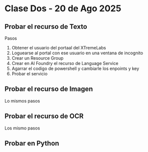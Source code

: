 #  Clase Dos - 20 de Ago 2025

## Probar el recurso de Texto

Pasos
1. Obtener el usuario del portaal del XTremeLabs
2. Loguearse al portal con ese usuario en una ventana de incognito
3. Crear un Resource Group
4. Crear en AI Foundry el recurso de Language Service
5. Agarrar el codigo de powershell y cambiarle los enpoints y key
6. Probar el servicio

## Probar el recurso de Imagen

Lo mismos pasos

## Probar el recurso de OCR

Los mismo pasos

## Probar en Python

